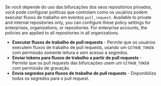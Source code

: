 Se você depende do uso das bifurcações dos seus repositórios privados, você pode configurar políticas que controlam como os usuários podem executar fluxos de trabalho em eventos `pull_request`. Available to private and internal repositories only, you can configure these policy settings for enterprises, organizations, or repositories. For enterprise accounts, the policies are applied to all repositories in all organizations.

- **Executar fluxos de trabalho de pull requests** - Permite que os usuários executem fluxos de trabalho de pull requests, usando um `GITHUB_TOKEN` com permissão somente leitura e sem acesso a segredos.
- **Enviar tokens para fluxos de trabalho a partir de pull requests** - Permite que os pull requests das bifurcações usem um `GITHUB_TOKEN` com permissão de gravação.
- **Envia segredos para fluxos de trabalho de pull requests** - Disponibiliza todos os segredos para o pull request.
